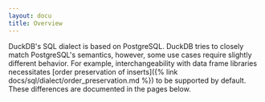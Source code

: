 ```yaml
---
layout: docu
title: Overview
---
```


DuckDB's SQL dialect is based on PostgreSQL.
DuckDB tries to closely match PostgreSQL's semantics, however, some use cases require slightly different behavior.
For example, interchangeability with data frame libraries necessitates [order preservation of inserts]({% link docs/sql/dialect/order_preservation.md %}) to be supported by default.
These differences are documented in the pages below.
